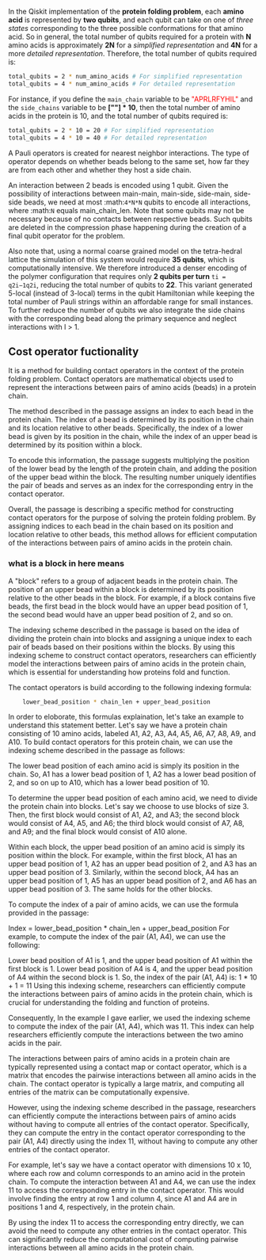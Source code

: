 In the Qiskit implementation of the **protein folding problem**, each **amino acid** is represented by **two qubits**, and each qubit can take on one of *three states* corresponding to the three possible conformations for that amino acid. So in general, the total number of qubits required for a protein with **N** amino acids is approximately **2N** for a *simplified representation* and **4N** for a more *detailed representation*. Therefore, the total number of qubits required is:

```bash
total_qubits = 2 * num_amino_acids # For simplified representation
total_qubits = 4 * num_amino_acids # For detailed representation
``` 
<div class="html">

For instance, if you define the `main_chain` variable to be <span style="color:red">"APRLRFYHIL"</span> and the `side_chains` variable to be **[""] * 10**, then the total number of amino acids in the protein is 10, and the total number of qubits required is:

</div>

```bash
total_qubits = 2 * 10 = 20 # For simplified representation
total_qubits = 4 * 10 = 40 # For detailed representation
```
A Pauli operators is created for nearest neighbor interactions. The type of operator depends on whether beads belong to the same set, how far they are from each other and whether they host a side chain.

An interaction between 2 beads is encoded using 1 qubit. Given the possibility of interactions between main-main, main-side, side-main, side-side beads, we need at most :math:`4*N*N` qubits to encode all interactions, where :math:`N` equals main_chain_len. Note that some qubits may not be necessary because of no contacts between respective beads. Such qubits are deleted in the compression phase happening during the creation of a final qubit operator for the problem.

Also note that, using a normal coarse grained model on the tetra-hedral lattice the simulation of this system would require **35 qubits**, which is computationally intensive. We therefore introduced a denser encoding of the polymer configuration that requires only **2 qubits per turn** `ti = q2i−1q2i`, reducing the total number of qubits to **22**. This variant generated 5-local (instead of 3-local) terms in the qubit Hamiltonian while keeping the total number of Pauli strings within an affordable range for small instances. To further reduce the number of qubits we also integrate the side chains with the corresponding bead along the primary sequence and neglect interactions with l > 1.

## Cost operator fuctionality

It is a method for building contact operators in the context of the protein folding problem. Contact operators are mathematical objects used to represent the interactions between pairs of amino acids (beads) in a protein chain.

The method described in the passage assigns an index to each bead in the protein chain. The index of a bead is determined by its position in the chain and its location relative to other beads. Specifically, the index of a lower bead is given by its position in the chain, while the index of an upper bead is determined by its position within a block.

To encode this information, the passage suggests multiplying the position of the lower bead by the length of the protein chain, and adding the position of the upper bead within the block. The resulting number uniquely identifies the pair of beads and serves as an index for the corresponding entry in the contact operator.

Overall, the passage is describing a specific method for constructing contact operators for the purpose of solving the protein folding problem. By assigning indices to each bead in the chain based on its position and location relative to other beads, this method allows for efficient computation of the interactions between pairs of amino acids in the protein chain.

### what is a block in here means

A "block" refers to a group of adjacent beads in the protein chain. The position of an upper bead within a block is determined by its position relative to the other beads in the block. For example, if a block contains five beads, the first bead in the block would have an upper bead position of 1, the second bead would have an upper bead position of 2, and so on.

The indexing scheme described in the passage is based on the idea of dividing the protein chain into blocks and assigning a unique index to each pair of beads based on their positions within the blocks. By using this indexing scheme to construct contact operators, researchers can efficiently model the interactions between pairs of amino acids in the protein chain, which is essential for understanding how proteins fold and function.

The contact operators is build according to the following indexing formula:
```bash
    lower_bead_position * chain_len + upper_bead_position
```
In order to eloborate, this formulas explaination, let's take an example to understand this statement better. Let's say we have a protein chain consisting of 10 amino acids, labeled A1, A2, A3, A4, A5, A6, A7, A8, A9, and A10. To build contact operators for this protein chain, we can use the indexing scheme described in the passage as follows:

The lower bead position of each amino acid is simply its position in the chain. So, A1 has a lower bead position of 1, A2 has a lower bead position of 2, and so on up to A10, which has a lower bead position of 10.

To determine the upper bead position of each amino acid, we need to divide the protein chain into blocks. Let's say we choose to use blocks of size 3. Then, the first block would consist of A1, A2, and A3; the second block would consist of A4, A5, and A6; the third block would consist of A7, A8, and A9; and the final block would consist of A10 alone.

Within each block, the upper bead position of an amino acid is simply its position within the block. For example, within the first block, A1 has an upper bead position of 1, A2 has an upper bead position of 2, and A3 has an upper bead position of 3. Similarly, within the second block, A4 has an upper bead position of 1, A5 has an upper bead position of 2, and A6 has an upper bead position of 3. The same holds for the other blocks.

To compute the index of a pair of amino acids, we can use the formula provided in the passage:

Index = lower_bead_position * chain_len + upper_bead_position
For example, to compute the index of the pair (A1, A4), we can use the following:

Lower bead position of A1 is 1, and the upper bead position of A1 within the first block is 1.
Lower bead position of A4 is 4, and the upper bead position of A4 within the second block is 1.
So, the index of the pair (A1, A4) is:
1 * 10 + 1 = 11
Using this indexing scheme, researchers can efficiently compute the interactions between pairs of amino acids in the protein chain, which is crucial for understanding the folding and function of proteins.

Consequently, In the example I gave earlier, we used the indexing scheme to compute the index of the pair (A1, A4), which was 11. This index can help researchers efficiently compute the interactions between the two amino acids in the pair.

The interactions between pairs of amino acids in a protein chain are typically represented using a contact map or contact operator, which is a matrix that encodes the pairwise interactions between all amino acids in the chain. The contact operator is typically a large matrix, and computing all entries of the matrix can be computationally expensive.

However, using the indexing scheme described in the passage, researchers can efficiently compute the interactions between pairs of amino acids without having to compute all entries of the contact operator. Specifically, they can compute the entry in the contact operator corresponding to the pair (A1, A4) directly using the index 11, without having to compute any other entries of the contact operator.

For example, let's say we have a contact operator with dimensions 10 x 10, where each row and column corresponds to an amino acid in the protein chain. To compute the interaction between A1 and A4, we can use the index 11 to access the corresponding entry in the contact operator. This would involve finding the entry at row 1 and column 4, since A1 and A4 are in positions 1 and 4, respectively, in the protein chain.

By using the index 11 to access the corresponding entry directly, we can avoid the need to compute any other entries in the contact operator. This can significantly reduce the computational cost of computing pairwise interactions between all amino acids in the protein chain.









